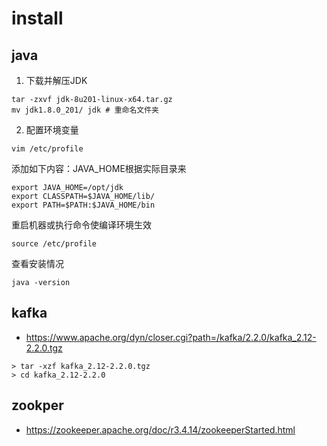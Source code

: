 # install
## java
1. 下载并解压JDK
```
tar -zxvf jdk-8u201-linux-x64.tar.gz
mv jdk1.8.0_201/ jdk # 重命名文件夹
```
2. 配置环境变量
```
vim /etc/profile
```

添加如下内容：JAVA_HOME根据实际目录来
```
export JAVA_HOME=/opt/jdk
export CLASSPATH=$JAVA_HOME/lib/
export PATH=$PATH:$JAVA_HOME/bin
```
重启机器或执行命令使编译环境生效
```
source /etc/profile
```
查看安装情况
```
java -version
```
## kafka
* https://www.apache.org/dyn/closer.cgi?path=/kafka/2.2.0/kafka_2.12-2.2.0.tgz
```
> tar -xzf kafka_2.12-2.2.0.tgz
> cd kafka_2.12-2.2.0
```
## zookper
* https://zookeeper.apache.org/doc/r3.4.14/zookeeperStarted.html